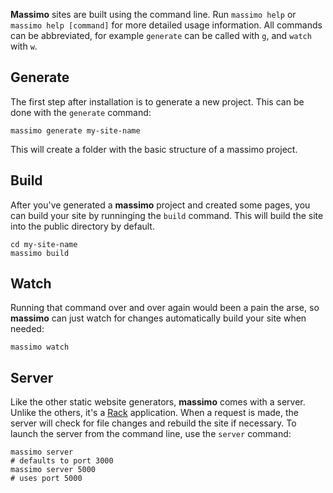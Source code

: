**Massimo** sites are built using the command line. Run `massimo help` or `massimo help [command]` for more detailed usage information. All commands can be abbreviated, for example `generate` can be called with `g`, and `watch` with `w`.

Generate
--------

The first step after installation is to generate a new project. This can be done with the `generate` command:

    massimo generate my-site-name
    
This will create a folder with the basic structure of a massimo project.
    
    
Build
-----
    
After you've generated a **massimo** project and created some pages, you can build your site by runninging the `build` command. This will build the site into the public directory by default.

    cd my-site-name
    massimo build
    
    
Watch
-----

Running that command over and over again would been a pain the arse, so **massimo** can just watch for changes automatically build your site when needed:

    massimo watch
    

Server
------

Like the other static website generators, **massimo** comes with a server. Unlike the others, it's a [Rack](http://rack.rubyforge.org/) application. When a request is made, the server will check for file changes and rebuild the site if necessary. To launch the server from the command line, use the `server` command:

    massimo server
    # defaults to port 3000
    massimo server 5000
    # uses port 5000
    